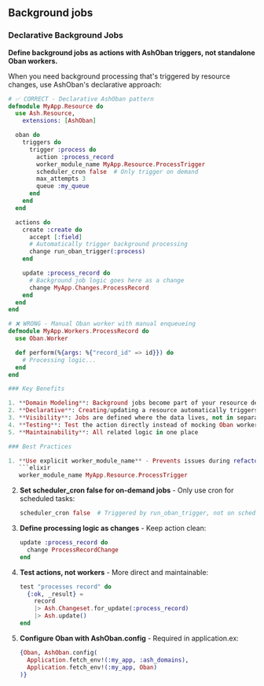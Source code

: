 ## Background jobs

### Declarative Background Jobs

**Define background jobs as actions with AshOban triggers, not standalone Oban workers.**

When you need background processing that's triggered by resource changes, use AshOban's declarative approach:

```elixir
# ✅ CORRECT - Declarative AshOban pattern
defmodule MyApp.Resource do
  use Ash.Resource,
    extensions: [AshOban]

  oban do
    triggers do
      trigger :process do
        action :process_record
        worker_module_name MyApp.Resource.ProcessTrigger
        scheduler_cron false  # Only trigger on demand
        max_attempts 3
        queue :my_queue
      end
    end
  end

  actions do
    create :create do
      accept [:field]
      # Automatically trigger background processing
      change run_oban_trigger(:process)
    end

    update :process_record do
      # Background job logic goes here as a change
      change MyApp.Changes.ProcessRecord
    end
  end
end

# ❌ WRONG - Manual Oban worker with manual enqueueing
defmodule MyApp.Workers.ProcessRecord do
  use Oban.Worker

  def perform(%{args: %{"record_id" => id}}) do
    # Processing logic...
  end
end

### Key Benefits

1. **Domain Modeling**: Background jobs become part of your resource definition
2. **Declarative**: Creating/updating a resource automatically triggers processing
3. **Visibility**: Jobs are defined where the data lives, not in separate worker modules
4. **Testing**: Test the action directly instead of mocking Oban workers
5. **Maintainability**: All related logic in one place

### Best Practices

1. **Use explicit worker_module_name** - Prevents issues during refactoring:
   ```elixir
   worker_module_name MyApp.Resource.ProcessTrigger
   ```

2. **Set scheduler_cron false for on-demand jobs** - Only use cron for scheduled tasks:
   ```elixir
   scheduler_cron false  # Triggered by run_oban_trigger, not on schedule
   ```

3. **Define processing logic as changes** - Keep action clean:
   ```elixir
   update :process_record do
     change ProcessRecordChange
   end
   ```

4. **Test actions, not workers** - More direct and maintainable:
   ```elixir
   test "processes record" do
     {:ok, _result} =
       record
       |> Ash.Changeset.for_update(:process_record)
       |> Ash.update()
   end
   ```

5. **Configure Oban with AshOban.config** - Required in application.ex:
   ```elixir
   {Oban, AshOban.config(
     Application.fetch_env!(:my_app, :ash_domains),
     Application.fetch_env!(:my_app, Oban)
   )}
   ```

